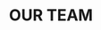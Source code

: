 ---
type: page
layout: unique
title: 'OUR TEAM'
params:
miniPath: '/pagehtml/team-listing'
page-status: 'our-team'
pageImage: '/v1552861317/OnPoint%20Custom%20Homes/vbg_8.jpg'
pageTitle: 'OUR TEAM'
meta_description: 'We love what we do and are always on the lookout for exceptional talent.'
---